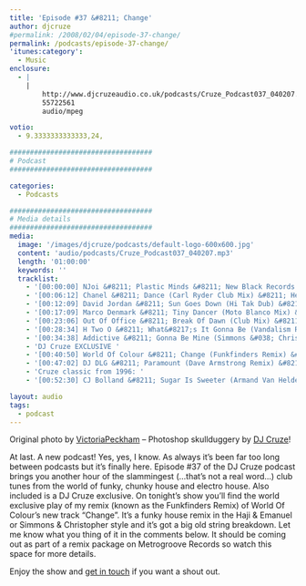 ```yaml
---
title: 'Episode #37 &#8211; Change'
author: djcruze
#permalink: /2008/02/04/episode-37-change/
permalink: /podcasts/episode-37-change/
'itunes:category':
  - Music
enclosure:
  - |
    |
        http://www.djcruzeaudio.co.uk/podcasts/Cruze_Podcast037_040207.mp3
        55722561
        audio/mpeg

votio:
  - 9.3333333333333,24,

###################################
# Podcast
###################################

categories:
  - Podcasts

###################################
# Media details
###################################
media:
  image: '/images/djcruze/podcasts/default-logo-600x600.jpg'
  content: 'audio/podcasts/Cruze_Podcast037_040207.mp3'
  length: '01:00:00'
  keywords: ''
  tracklist:
    - '[00:00:00] NJoi &#8211; Plastic Minds &#8211; New Black Records'
    - '[00:06:12] Chanel &#8211; Dance (Carl Ryder Club Mix) &#8211; Hed Kandi'
    - '[00:12:09] David Jordan &#8211; Sun Goes Down (Hi Tak Dub) &#8211; White'
    - '[00:17:09] Marco Denmark &#8211; Tiny Dancer (Moto Blanco Mix) &#8211; 3 Beat Blue'
    - '[00:23:06] Out Of Office &#8211; Break Of Dawn (Club Mix) &#8211; Frenetic'
    - '[00:28:34] H Two O &#8211; What&#8217;s It Gonna Be (Vandalism Remix) &#8211; Ministry Of Sound'
    - '[00:34:38] Addictive &#8211; Gonna Be Mine (Simmons &#038; Christopher Remix) &#8211; Gusto'
    - 'DJ Cruze EXCLUSIVE '
    - '[00:40:50] World Of Colour &#8211; Change (Funkfinders Remix) &#8211; Metrogroove Records'
    - '[00:47:02] DJ DLG &#8211; Paramount (Dave Armstrong Remix) &#8211; Huge Records'
    - 'Cruze classic from 1996: '
    - '[00:52:30] CJ Bolland &#8211; Sugar Is Sweeter (Armand Van Helden&#8217;s Drum &#8216;n&#8217; Bass Mix) &#8211; FFRR'

layout: audio
tags:
  - podcast
---
```


Original photo by [ VictoriaPeckham][1] &#8211; Photoshop skullduggery by [DJ Cruze][2]!

At last. A new podcast! Yes, yes, I know. As always it&#8217;s been far too long between podcasts but it&#8217;s finally here. Episode #37 of the DJ Cruze podcast brings you another hour of the slammingest (&#8230;that&#8217;s not a real word&#8230;) club tunes from the world of funky, chunky house and electro house. Also included is a DJ Cruze exclusive. On tonight&#8217;s show you&#8217;ll find the world exclusive play of my remix (known as the Funkfinders Remix) of World Of Colour&#8217;s new track &#8220;Change&#8221;. It&#8217;s a funky house remix in the Haji &#038; Emanuel or Simmons &#038; Christopher style and it&#8217;s got a big old string breakdown. Let me know what you thing of it in the comments below. It should be coming out as part of a remix package on Metrogroove Records so watch this space for more details.

Enjoy the show and [get in touch][3] if you want a shout out.

[1]: http://www.flickr.com/photos/victoriapeckham/1346099385/
[2]: http://www.djcruze.co.uk/
[3]: /contact
[4]: http://www.djcruze.co.uk/cms/wp-content/DownloadButton.gif
[5]: http://www.djcruzeaudio.co.uk/podcasts/Cruze_Podcast037_040207.mp3
